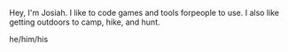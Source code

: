 Hey, I'm Josiah. I like to code games and 
tools forpeople to use. I also like getting
outdoors to camp, hike, and hunt.

he/him/his
